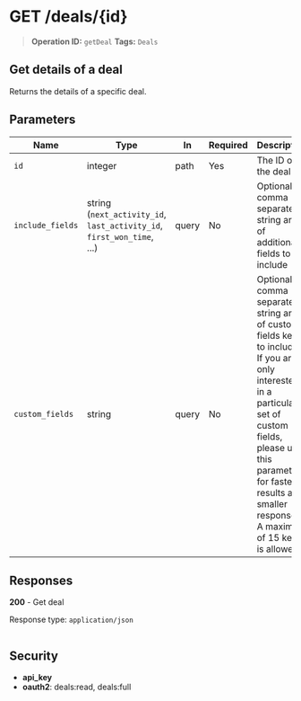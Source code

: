 # GET /deals/{id}

> **Operation ID:** `getDeal`
> **Tags:** `Deals`

## Get details of a deal

Returns the details of a specific deal.

## Parameters

| Name | Type | In | Required | Description |
|------|------|-------|----------|-------------|
| `id` | integer | path | Yes | The ID of the deal |
| `include_fields` | string (`next_activity_id`, `last_activity_id`, `first_won_time`, ...) | query | No | Optional comma separated string array of additional fields to include |
| `custom_fields` | string | query | No | Optional comma separated string array of custom fields keys to include. If you are only interested in a particular set of custom fields, please use this parameter for faster results and smaller response.<br/>A maximum of 15 keys is allowed. |

## Responses

**200** - Get deal

Response type: `application/json`

```

```


## Security

- **api_key**
- **oauth2**: deals:read, deals:full